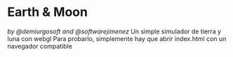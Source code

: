 # Earth & Moon
_by @demiurgosoft and @softwarejimenez_
Un simple simulador de tierra y luna con webgl
Para probarlo, simplemente hay que abrir index.html con un navegador compatible
